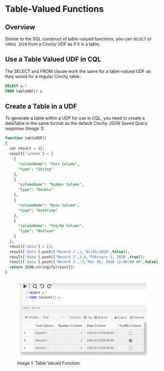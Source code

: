 # Table-Valued Functions

## Overview

Similar to the SQL construct of table-valued functions, you can `SELECT` or `CROSS JOIN` from a Cinchy UDF as if it is a table.

## Use a Table Valued UDF in CQL <a href="#static-table" id="static-table"></a>

The SELECT and FROM clause work the same for a table-valued UDF as they would for a regular Cinchy table.

```sql
SELECT u.*
FROM tableUDF() u
```

## Create a Table in a UDF <a href="#static-table" id="static-table"></a>

To generate a table within a UDF for use in CQL, you need to create a dataTable in the same format as the default Cinchy JSON Saved Query response _(Image 1)._

```sql
function tableUDF()
{
  var result = {};
  result['schema'] = [
    {
      "columnName": "Text Column",
      "type": "String"
    },
    {
      "columnName": "Number Column",
      "type": "Double"
    },
    {
      "columnName": "Date Column",
      "type": "DateTime"
    },
    {
      "columnName": "Yes/No Column",
      "type": "Boolean"
    }
  ];
  result['data'] = [];
  result['data'].push(['Record 1',1,'01/01/2020',false]);
  result['data'].push(['Record 2',2.0,'February 2, 2020',true]);
  result['data'].push(['Record 3',-3,'Mar 03, 2020 12:00:00 AM',false]);
  return JSON.stringify(result);
}
```

<figure><img src="../../../../.gitbook/assets/image (207).png" alt=""><figcaption><p>Image 1: Table Valued Function</p></figcaption></figure>
